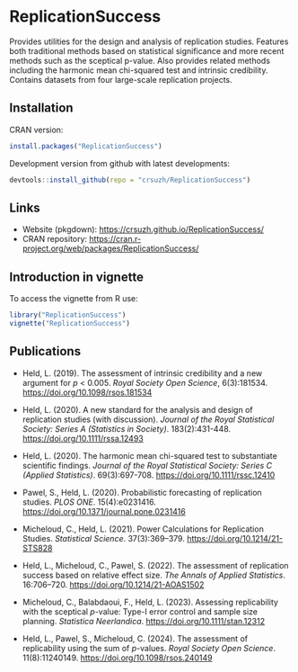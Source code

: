 # ReplicationSuccess

Provides utilities for the design and analysis of replication studies.
Features both traditional methods based on statistical significance and
more recent methods such as the sceptical p-value. Also provides related
methods including the harmonic mean chi-squared test and intrinsic credibility.
Contains datasets from four large-scale replication projects.

## Installation

CRAN version:
```r
install.packages("ReplicationSuccess")
```

Development version from github with latest developments:
```r
devtools::install_github(repo = "crsuzh/ReplicationSuccess")
```

## Links


- Website (pkgdown): https://crsuzh.github.io/ReplicationSuccess/
- CRAN repository: https://cran.r-project.org/web/packages/ReplicationSuccess/

## Introduction in vignette

To access the vignette from R use:
```r
library("ReplicationSuccess")
vignette("ReplicationSuccess")
```


## Publications

  - Held, L. (2019). The assessment of intrinsic credibility and a new argument
    for *p* < 0.005. *Royal Society Open Science*, 6(3):181534.
    <https://doi.org/10.1098/rsos.181534>
  
  - Held, L. (2020). A new standard for the analysis and design of replication
    studies (with discussion). *Journal of the Royal Statistical Society: Series
    A (Statistics in Society)*. 183(2):431-448.
    <https://doi.org/10.1111/rssa.12493>
  
  - Held, L. (2020). The harmonic mean chi-squared test to substantiate
    scientific findings. *Journal of the Royal Statistical Society: Series C
    (Applied Statistics)*. 69(3):697-708. <https://doi.org/10.1111/rssc.12410>

  - Pawel, S., Held, L. (2020). Probabilistic forecasting of replication
    studies. *PLOS ONE*. 15(4):e0231416.
    <https://doi.org/10.1371/journal.pone.0231416>
    
  - Micheloud, C., Held, L. (2021). Power Calculations for Replication Studies.
    *Statistical Science*. 37(3):369–379. <https://doi.org/10.1214/21-STS828>
    
  - Held, L., Micheloud, C., Pawel, S. (2022). The assessment of replication
    success based on relative effect size. *The Annals of Applied Statistics*.
    16:706–720. <https://doi.org/10.1214/21-AOAS1502>
  
  - Micheloud, C., Balabdaoui, F., Held, L. (2023). Assessing replicability with
    the sceptical *p*-value: Type-I error control and sample size planning.
    *Statistica Neerlandica*. <https://doi.org/10.1111/stan.12312>
    
  - Held, L., Pawel, S., Micheloud, C. (2024). The assessment of replicability
    using the sum of *p*-values. *Royal Society Open Science*. 11(8):11240149.
    <https://doi.org/10.1098/rsos.240149>
